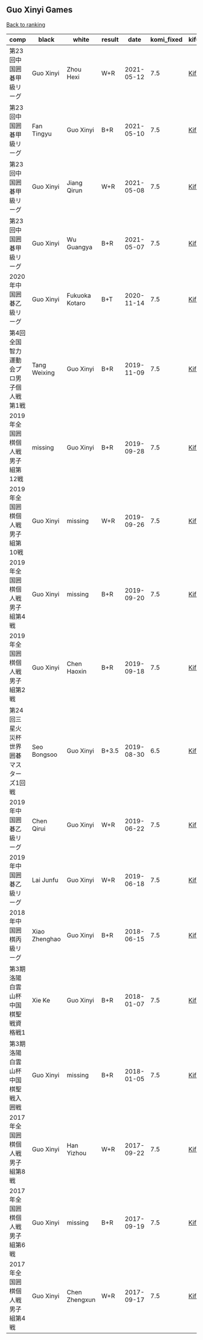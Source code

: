 ## Guo Xinyi Games

[Back to ranking](../../index.md)




| **comp** | **black** | **white** | **result** | **date** | **komi_fixed** | **kifu** | 
| --- | --- | --- | --- | --- | --- | --- |
| 第23回中国囲碁甲級リーグ | Guo Xinyi | Zhou Hexi | W+R | 2021-05-12 | 7.5 | [Kifu](https://kifudepot.net/kifucontents.php?id=5TcC50JGIugI504ZDtiHMA%3D%3D) | 
| 第23回中国囲碁甲級リーグ | Fan Tingyu | Guo Xinyi | B+R | 2021-05-10 | 7.5 | [Kifu](https://kifudepot.net/kifucontents.php?id=TOVv%2BQ%2BZE33Ppc8pJNrjog%3D%3D) | 
| 第23回中国囲碁甲級リーグ | Guo Xinyi | Jiang Qirun | W+R | 2021-05-08 | 7.5 | [Kifu](https://kifudepot.net/kifucontents.php?id=%2FwhDzdik95pJQHTWnl3flQ%3D%3D) | 
| 第23回中国囲碁甲級リーグ | Guo Xinyi | Wu Guangya | B+R | 2021-05-07 | 7.5 | [Kifu](https://kifudepot.net/kifucontents.php?id=tFnaOT0sE18Or7MCLX4oMg%3D%3D) | 
| 2020年中国囲碁乙級リーグ | Guo Xinyi | Fukuoka Kotaro | B+T | 2020-11-14 | 7.5 | [Kifu](https://kifudepot.net/kifucontents.php?id=j7VJf3Em9T9xFf11FA%2FIiQ%3D%3D) | 
| 第4回全国智力運動会プロ男子個人戦第1戦 | Tang Weixing | Guo Xinyi | B+R | 2019-11-09 | 7.5 | [Kifu](https://kifudepot.net/kifucontents.php?id=1UcNMIK8D1%2FLWGiPJ4aE5g%3D%3D) | 
| 2019年全国囲棋個人戦男子組第12戦 | missing | Guo Xinyi | B+R | 2019-09-28 | 7.5 | [Kifu](https://kifudepot.net/kifucontents.php?id=PqppvwxlDNbjXaGVJKABNA%3D%3D) | 
| 2019年全国囲棋個人戦男子組第10戦 | Guo Xinyi | missing | W+R | 2019-09-26 | 7.5 | [Kifu](https://kifudepot.net/kifucontents.php?id=hWGZ8Tl5LT6pQYFNYn3f0w%3D%3D) | 
| 2019年全国囲棋個人戦男子組第4戦 | Guo Xinyi | missing | B+R | 2019-09-20 | 7.5 | [Kifu](https://kifudepot.net/kifucontents.php?id=Q%2FWrbfmb9i%2FFgBr2SILKBw%3D%3D) | 
| 2019年全国囲棋個人戦男子組第2戦 | Guo Xinyi | Chen Haoxin | B+R | 2019-09-18 | 7.5 | [Kifu](https://kifudepot.net/kifucontents.php?id=2EUl5NfbGB%2BlmUlAfmMNnw%3D%3D) | 
| 第24回三星火災杯世界囲碁マスターズ1回戦 | Seo Bongsoo | Guo Xinyi | B+3.5 | 2019-08-30 | 6.5 | [Kifu](https://kifudepot.net/kifucontents.php?id=TuEHrEhkUsGFvjbJkbBUpA%3D%3D) | 
| 2019年中国囲碁乙級リーグ | Chen Qirui | Guo Xinyi | W+R | 2019-06-22 | 7.5 | [Kifu](https://kifudepot.net/kifucontents.php?id=tWe6DVI4%2BE81PGmlQeYocQ%3D%3D) | 
| 2019年中国囲碁乙級リーグ | Lai Junfu | Guo Xinyi | W+R | 2019-06-18 | 7.5 | [Kifu](https://kifudepot.net/kifucontents.php?id=6a2lKqHXOoRnTOpO65OTIg%3D%3D) | 
| 2018年中国囲棋丙級リーグ | Xiao Zhenghao | Guo Xinyi | B+R | 2018-06-15 | 7.5 | [Kifu](https://kifudepot.net/kifucontents.php?id=Xikglm0ofJtlcerzHjv2XQ%3D%3D) | 
| 第3期洛陽白雲山杯中国棋聖戦資格戦1 | Xie Ke | Guo Xinyi | B+R | 2018-01-07 | 7.5 | [Kifu](https://kifudepot.net/kifucontents.php?id=uZm9py9ZngHljq938yAFxg%3D%3D) | 
| 第3期洛陽白雲山杯中国棋聖戦入囲戦 | Guo Xinyi | missing | B+R | 2018-01-05 | 7.5 | [Kifu](https://kifudepot.net/kifucontents.php?id=z0gwHQvcwDJcNzVyVH5ZGw%3D%3D) | 
| 2017年全国囲棋個人戦男子組第8戦 | Guo Xinyi | Han Yizhou | W+R | 2017-09-22 | 7.5 | [Kifu](https://kifudepot.net/kifucontents.php?id=gpUWznPFujfZWH%2BEsbHuEw%3D%3D) | 
| 2017年全国囲棋個人戦男子組第6戦 | Guo Xinyi | missing | B+R | 2017-09-19 | 7.5 | [Kifu](https://kifudepot.net/kifucontents.php?id=jGQLCVqOsj1elg8L%2FPq4Hw%3D%3D) | 
| 2017年全国囲棋個人戦男子組第4戦 | Guo Xinyi | Chen Zhengxun | W+R | 2017-09-17 | 7.5 | [Kifu](https://kifudepot.net/kifucontents.php?id=DE6Q7HcyJJUCqfWibH7DSg%3D%3D) |




